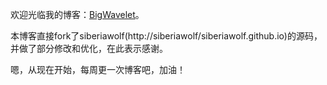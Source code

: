 欢迎光临我的博客：[BigWavelet](http://bigwavelet.github.io)。

本博客直接fork了siberiawolf(http://siberiawolf/siberiawolf.github.io)的源码，并做了部分修改和优化，在此表示感谢。

嗯，从现在开始，每周更一次博客吧，加油！
